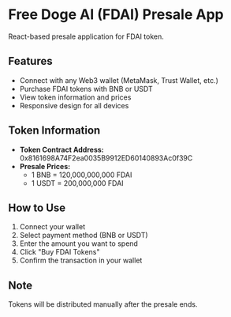 # Free Doge AI (FDAI) Presale App

React-based presale application for FDAI token.

## Features

- Connect with any Web3 wallet (MetaMask, Trust Wallet, etc.)
- Purchase FDAI tokens with BNB or USDT
- View token information and prices
- Responsive design for all devices

## Token Information

- **Token Contract Address:** 0x8161698A74F2ea0035B9912ED60140893Ac0f39C
- **Presale Prices:**
  - 1 BNB = 120,000,000,000 FDAI
  - 1 USDT = 200,000,000 FDAI

## How to Use

1. Connect your wallet
2. Select payment method (BNB or USDT)
3. Enter the amount you want to spend
4. Click "Buy FDAI Tokens"
5. Confirm the transaction in your wallet

## Note

Tokens will be distributed manually after the presale ends.

